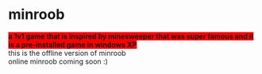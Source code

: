 # minroob
<b style = "background-color:red ; ">a 1v1 game that is inspired by minesweeper that was super famous and it is a pre-installed game in windows XP </b> <br/>
this is the offline version of minroob <br/>
online minroob coming soon :)